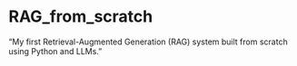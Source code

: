 # RAG_from_scratch
“My first Retrieval-Augmented Generation (RAG) system built from scratch using Python and LLMs.”
